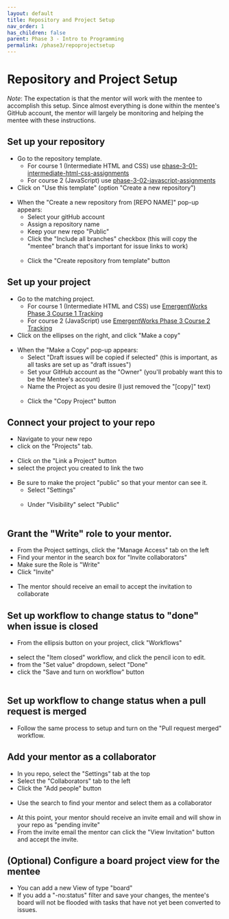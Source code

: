 ```yaml
---
layout: default
title: Repository and Project Setup
nav_order: 1
has_children: false
parent: Phase 3 - Intro to Programming
permalink: /phase3/repoprojectsetup
---
```


# Repository and Project Setup

*Note*: The expectation is that the mentor will work with the mentee to accomplish this setup. 
Since almost everything is done within the mentee's GitHub account, the mentor will largely be monitoring and
helping the mentee with these instructions.

## Set up your repository

- Go to the repository template.
  - For course 1 (Intermediate HTML and CSS) use [phase-3-01-intermediate-html-css-assignments](https://github.com/emergentworks/phase-3-01-intermediate-html-css-assignments)
  - For course 2 (JavaScript) use [phase-3-02-javascript-assignments](https://github.com/emergentworks/phase-3-02-javascript-assignments)
- Click on "Use this template" (option "Create a new repository")
   <br/><img srcset="/curriculum/assets/images/UseTemplate1.png 2x">
- When the "Create a new repository from [REPO NAME]" pop-up appears:
  - Select your gitHub account
  - Assign a repository name 
  - Keep your new repo "Public"
  - Click the "Include all branches" checkbox (this will copy the "mentee" branch that's important for issue links to work)
    <br/><img srcset="/curriculum/assets/images/UseTemplate2.png 2x">
  - Click the "Create repository from template" button

## Set up your project

- Go to the matching project.
  - For course 1 (Intermediate HTML and CSS) use [EmergentWorks Phase 3 Course 1 Tracking](https://github.com/orgs/emergentworks/projects/4)
  - For course 2 (JavaScript) use [EmergentWorks Phase 3 Course 2 Tracking](https://github.com/orgs/emergentworks/projects/2)
- Click on the ellipses on the right, and click "Make a copy"
  <br/><img srcset="/curriculum/assets/images/CopyProject1.png 2x">
- When the "Make a Copy" pop-up appears:
  - Select "Draft issues will be copied if selected" (this is important, as all tasks are set up as "draft issues")
  - Set your GitHub account as the "Owner" (you'll probably want this to be the Mentee's account)
  - Name the Project as you desire (I just removed the "[copy]" text)
      <br/><img srcset="/curriculum/assets/images/CopyProject2.png 2x">
  - Click the "Copy Project" button

## Connect your project to your repo

- Navigate to your new repo
- click on the "Projects" tab.
  <br/><img srcset="/curriculum/assets/images/ConnectProject1.png 2x">
- Click on the "Link a Project" button
- select the project you created to link the two
  <br/><img srcset="/curriculum/assets/images/ConnectProject2.png 2x">
- Be sure to make the project "public" so that your mentor can see it.
  - Select "Settings"
  <br/><img srcset="/curriculum/assets/images/ConnectProject3.png 2x">
  - Under "Visibility" select "Public"
  <br/><img srcset="/curriculum/assets/images/ConnectProject4.png 2x">

## Grant the "Write" role to your mentor.

- From the Project settings, click the "Manage Access" tab on the left
- Find your mentor in the search box for "Invite collaborators"
- Make sure the Role is "Write" 
- Click "Invite"
  <br/><img srcset="/curriculum/assets/images/ConnectProject7.png 2x">
- The mentor should receive an email to accept the invitation to collaborate

## Set up workflow to change status to "done" when issue is closed

- From the ellipsis button on your project, click "Workflows"
  <br/><img srcset="/curriculum/assets/images/ConnectProject5.png 2x">
- select the "Item closed" workflow, and click the pencil icon to edit.
- from the "Set value" dropdown, select "Done"
- click the "Save and turn on workflow" button
  <br/><img srcset="/curriculum/assets/images/ConnectProject6.png 2x">

## Set up workflow to change status when a pull request is merged

- Follow the same process to setup and turn on the "Pull request merged" workflow.

## Add your mentor as a collaborator

- In you repo, select the "Settings" tab at the top
- Select the "Collaborators" tab to the left
- Click the "Add people" button
  <br/><img srcset="/curriculum/assets/images/Collab1.png 2x">
- Use the search to find your mentor and select them as a collaborator
  <br/><img srcset="/curriculum/assets/images/Collab2.png 2x">
- At this point, your mentor should receive an invite email and will show in your repo as "pending invite"
- From the invite email the mentor can click the "View Invitation" button and accept the invite.

## (Optional) Configure a board project view for the mentee
- You can add a new View of type "board"
- If you add a "-no:status" filter and save your changes, the mentee's board will not be flooded with tasks that have not yet been converted to issues.
  <br/><img srcset="/curriculum/assets/images/ConnectProject8.png 2x">
